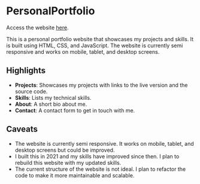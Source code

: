 # PersonalPortfolio

Access the website [here](https://aaron-rai.github.io/personal-portfolio/index.html).

This is a personal portfolio website that showcases my projects and skills. It is built using HTML, CSS, and JavaScript. The website is currently semi responsive and works on mobile, tablet, and desktop screens.

## Highlights

- **Projects**: Showcases my projects with links to the live version and the source code.
- **Skills**: Lists my technical skills.
- **About**: A short bio about me.
- **Contact**: A contact form to get in touch with me.

## Caveats

- The website is currently semi responsive. It works on mobile, tablet, and desktop screens but could be improved.
- I built this in 2021 and my skills have improved since then. I plan to rebuild this website with my updated skills.
- The current structure of the website is not ideal. I plan to refactor the code to make it more maintainable and scalable.
